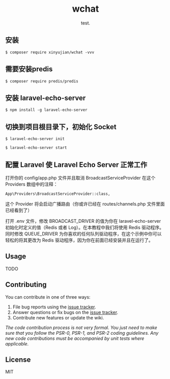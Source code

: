 <h1 align="center"> wchat </h1>

<p align="center"> test.</p>


## 安装

```shell
$ composer require xinyujian/wchat -vvv
```

## 需要安装predis

```shell
$ composer require predis/predis
```

## 安装 laravel-echo-server

```shell
$ npm install -g laravel-echo-server
```

## 切换到项目根目录下，初始化 Socket

```shell
$ laravel-echo-server init

$ laravel-echo-server start
```

## 配置 Laravel 使 Laravel Echo Server 正常工作
打开你的  config/app.php 文件并且取消 BroadcastServiceProvider 在这个 Providers 数组中的注释：

```shell
App\Providers\BroadcastServiceProvider::class,
```

这个 Provider 将会启动广播路由（你或许已经在 routes/channels.php 文件里面已经看到了）

打开 .env  文件，修改  BROADCAST_DRIVER 的值为你在 laravel-echo-server 初始化时定义的值（Redis 或者 Log）。在本教程中我们将使用 Redis 驱动程序。
同时修改  QUEUE_DRIVER 为你喜欢的任何队列驱动程序，在这个示例中你可以轻松的将其更改为 Redis 驱动程序，因为你在前面已经安装并且在运行了。

## Usage

TODO

## Contributing

You can contribute in one of three ways:

1. File bug reports using the [issue tracker](https://github.com/xinyujian/wchat/issues).
2. Answer questions or fix bugs on the [issue tracker](https://github.com/xinyujian/wchat/issues).
3. Contribute new features or update the wiki.

_The code contribution process is not very formal. You just need to make sure that you follow the PSR-0, PSR-1, and PSR-2 coding guidelines. Any new code contributions must be accompanied by unit tests where applicable._

## License

MIT
